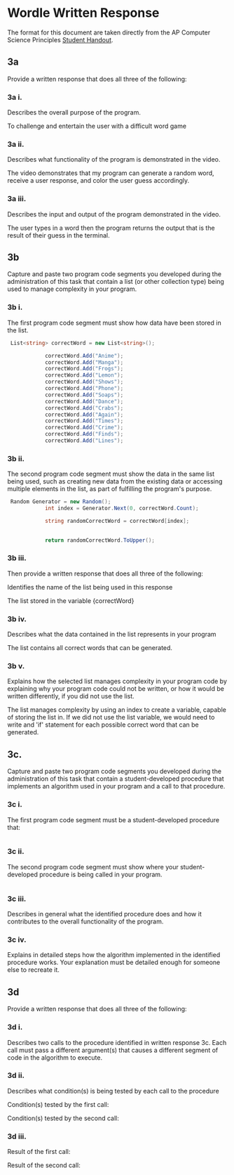 # Wordle Written Response

The format for this document are taken directly from the AP Computer Science
Principles [Student Handout](../support/ap-csp-student-task-directions.pdf).

## 3a

Provide a written response that does all three of the following:

### 3a i.

Describes the overall purpose of the program.

To challenge and entertain the user with a difficult word game 

### 3a ii.

Describes what functionality of the program is demonstrated in the video.

The video demonstrates that my program can generate a random word, receive a user response, and color the user guess accordingly.

### 3a iii.

Describes the input and output of the program demonstrated in the video.

The user types in a word then the program returns the output that is the result of their guess in the terminal.

## 3b

Capture and paste two program code segments you developed during the
administration of this task that contain a list (or other collection type) being
used to manage complexity in your program.

### 3b i.

The first program code segment must show how data have been stored in the list.

```csharp
 List<string> correctWord = new List<string>();

            correctWord.Add("Anime");
            correctWord.Add("Manga");
            correctWord.Add("Frogs");
            correctWord.Add("Lemon");
            correctWord.Add("Shows");
            correctWord.Add("Phone");
            correctWord.Add("Soaps");
            correctWord.Add("Dance");
            correctWord.Add("Crabs");
            correctWord.Add("Again");
            correctWord.Add("Times");
            correctWord.Add("Crime");
            correctWord.Add("Finds");
            correctWord.Add("Lines");


```

### 3b ii.

The second program code segment must show the data in the same list being used,
such as creating new data from the existing data or accessing multiple elements
in the list, as part of fulfilling the program's purpose.

```csharp
 Random Generator = new Random();
            int index = Generator.Next(0, correctWord.Count);

            string randomCorrectWord = correctWord[index];
            

            return randomCorrectWord.ToUpper();
```

### 3b iii.

Then provide a written response that does all three of the following:

Identifies the name of the list being used in this response

The list stored in the variable {correctWord}

### 3b iv.

Describes what the data contained in the list represents in your program

The list contains all correct words that can be generated.

### 3b v.

Explains how the selected list manages complexity in your program code by
explaining why your program code could not be written, or how it would be
written differently, if you did not use the list.

  The list manages complexity by using an index to create a variable, capable of storing the list in. If we did not use the list variable, we would need to write and 'if' statement for each possible correct word that can be generated.

## 3c.

Capture and paste two program code segments you developed during the
administration of this task that contain a student-developed procedure that
implements an algorithm used in your program and a call to that procedure.

### 3c i.

The first program code segment must be a student-developed procedure that:


```csharp

```

### 3c ii.

The second program code segment must show where your student-developed procedure is being called in your program.

```csharp

```

### 3c iii.

Describes in general what the identified procedure does and how it contributes to the overall functionality of the program.

 

### 3c iv.

Explains in detailed steps how the algorithm implemented in the identified procedure works. Your explanation must be detailed enough for someone else to recreate it.



## 3d

Provide a written response that does all three of the following:

### 3d i.

Describes two calls to the procedure identified in written response 3c. Each call must pass a different argument(s) that causes a different segment of code in the algorithm to execute.



### 3d ii.

Describes what condition(s) is being tested by each call to the procedure

Condition(s) tested by the first call:
 


Condition(s) tested by the second call:


### 3d iii.

Result of the first call:



Result of the second call:

